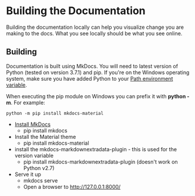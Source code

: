 # Building the Documentation

Building the documentation locally can help you visualize change you are making to the docs. What you see locally should be what you see online.

## Building
Documentation is built using MkDocs. You will need to latest version of Python (tested on version 3.7.1) and pip. If you're on the Windows operating system, make sure you have added Python to your [Path environment variable](https://docs.python.org/3/using/windows.html).

When executing the pip module on Windows you can prefix it with **python -m**. 
For example: 
```
python -m pip install mkdocs-material
```

- [Install MkDocs](https://www.mkdocs.org/#installation)
    - pip install mkdocs
- Install the Material theme
    - pip install mkdocs-material
- install the mkdocs-markdownextradata-plugin - this is used for the version variable
    - pip install mkdocs-markdownextradata-plugin (doesn't work on Python v2.7)
- Serve it up
    - mkdocs serve
    - Open a browser to http://127.0.0.1:8000/
